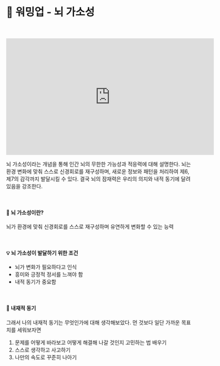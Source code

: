 # 🧠 워밍업 - 뇌 가소성 <Badge type="info" text="250620" />

<br>
<br>

<iframe width="560" height="315" src="https://www.youtube.com/embed/h8rhb8eOFiA?si=f_u5mlZETTIBAKT9" title="YouTube video player" frameborder="0" allow="accelerometer; autoplay; clipboard-write; encrypted-media; gyroscope; picture-in-picture; web-share" referrerpolicy="strict-origin-when-cross-origin" allowfullscreen></iframe>

뇌 가소성이라는 개념을 통해 인간 뇌의 무한한 가능성과 적응력에 대해 설명한다. 뇌는 환경 변화에 맞춰 스스로 신경회로를 재구성하며, 새로운 정보와 패턴을 처리하여 제6, 제7의 감각까지 발달시킬 수 있다. 결국 뇌의 잠재력은 우리의 의지와 내적 동기에 달려있음을 강조한다.

<br>

#### 📌 뇌 가소성이란?

뇌가 환경에 맞춰 신경회로를 스스로 재구성하며 유연하게 변화할 수 있는 능력

<br>

#### 💡 뇌 가소성이 발달하기 위한 조건

- 뇌가 변화가 필요하다고 인식
- 흥미와 긍정적 정서를 느껴야 함
- 내적 동기가 중요함

<br>

#### 🤔 내재적 동기

그래서 나의 내재적 동기는 무엇인가에 대해 생각해보았다. 먼 것보다 일단 가까운 목표치를 세워보자면

1. 문제를 어떻게 바라보고 어떻게 해결해 나갈 것인지 고민하는 법 배우기
2. 스스로 생각하고 사고하기
3. 나만의 속도로 꾸준히 나아기

<br>
<Comment/>
